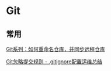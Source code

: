 # Git



## 常用

[Git系列：如何重命名仓库，并同步远程仓库](https://www.coonote.com/git-note/git-rename-github-push.html)

[Git忽略提交规则 - .gitignore配置运维总结](https://www.cnblogs.com/kevingrace/p/5690241.html)